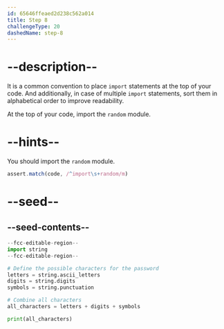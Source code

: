 ```yaml
---
id: 65646ffeaed2d238c562a014
title: Step 8
challengeType: 20
dashedName: step-8
---
```


# --description--

It is a common convention to place `import` statements at the top of your code. And additionally, in case of multiple `import` statements, sort them in alphabetical order to improve readability.

At the top of your code, import the `random` module.

# --hints--

You should import the `random` module.

```js
assert.match(code, /^import\s+random/m)
```

# --seed--

## --seed-contents--

```py
--fcc-editable-region--
import string
--fcc-editable-region--

# Define the possible characters for the password
letters = string.ascii_letters
digits = string.digits
symbols = string.punctuation

# Combine all characters
all_characters = letters + digits + symbols

print(all_characters)

```
